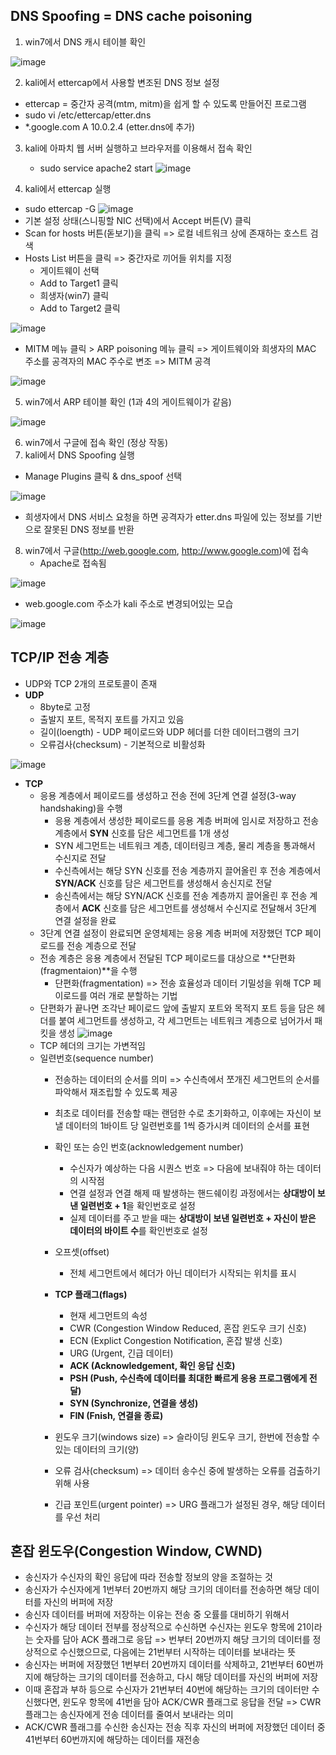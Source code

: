 ## DNS Spoofing = DNS cache poisoning ##
1) win7에서 DNS 캐시 테이블 확인

![image](https://github.com/xodbs1123/Network/assets/61976898/41c6574d-a245-475b-a58c-053b1e0c383c)

2) kali에서 ettercap에서 사용할 변조된 DNS 정보 설정
  - ettercap = 중간자 공격(mtm, mitm)을 쉽게 할 수 있도록 만들어진 프로그램
  - sudo vi /etc/ettercap/etter.dns
  - *.google.com     A    10.0.2.4 (etter.dns에 추가)

3) kali에 아파치 웹 서버 실행하고 브라우저를 이용해서 접속 확인
   - sudo service apache2 start
![image](https://github.com/xodbs1123/Network/assets/61976898/75ffe437-af97-47a3-8805-4e8e1dc05f00)

4) kali에서 ettercap 실행
  - sudo ettercap -G
 ![image](https://github.com/xodbs1123/Network/assets/61976898/f0b9b3b3-d78a-49df-b1e1-a3deb95dc804)
  - 기본 설정 상태(스니핑할 NIC 선택)에서 Accept 버튼(V) 클릭
  - Scan for hosts 버튼(돋보기)을 클릭 => 로컬 네트워크 상에 존재하는 호스트 검색
  - Hosts List 버튼을 클릭 => 중간자로 끼어들 위치를 지정
    - 게이트웨이 선택 
    - Add to Target1 클릭
    - 희생자(win7) 클릭
    - Add to Target2 클릭

![image](https://github.com/xodbs1123/Network/assets/61976898/6a11b718-e0d2-443d-b8c0-aa1c95f9df5f)

  - MITM 메뉴 클릭 > ARP poisoning 메뉴 클릭 => 게이트웨이와 희생자의 MAC 주소를 공격자의 MAC 주수로 변조 => MITM 공격

![image](https://github.com/xodbs1123/Network/assets/61976898/cfb5c9a2-2578-4b50-8b2d-5146bd0c9761)

5) win7에서 ARP 테이블 확인 (1과 4의 게이트웨이가 같음)

![image](https://github.com/xodbs1123/Network/assets/61976898/defeea7e-aed6-424c-8ea1-754256c86043)

6) win7에서 구글에 접속 확인 (정상 작동)
7) kali에서 DNS Spoofing 실행
  - Manage Plugins 클릭 & dns_spoof 선택

![image](https://github.com/xodbs1123/Network/assets/61976898/df387992-a712-4e2b-afc6-c580c37a115c)

  - 희생자에서 DNS 서비스 요청을 하면 공격자가 etter.dns 파일에 있는 정보를 기반으로 잘못된 DNS 정보를 반환

8) win7에서 구글(http://web.google.com, http://www.google.com)에 접속
   - Apache로 접속됨

![image](https://github.com/xodbs1123/Network/assets/61976898/8f32b30f-9a8d-4345-b572-3e018f0c0116)

   - web.google.com 주소가 kali 주소로 변경되어있는 모습

![image](https://github.com/xodbs1123/Network/assets/61976898/f21cf4aa-68b2-4a3d-8ee3-b2c33e840077)

## TCP/IP 전송 계층 ##
- UDP와 TCP 2개의 프로토콜이 존재
- **UDP**
  - 8byte로 고정
  - 출발지 포트, 목적지 포트를 가지고 있음
  - 길이(loength) - UDP 페이로드와 UDP 헤더를 더한 데이터그램의 크기
  - 오류검사(checksum) - 기본적으로 비활성화

![image](https://github.com/xodbs1123/Network/assets/61976898/3c5beb91-93ad-4bb9-9e50-c2732f0429f0)

- **TCP**
  - 응용 계층에서 페이로드를 생성하고 전송 전에 3단계 연결 설정(3-way handshaking)을 수행
    - 응용 계층에서 생성한 페이로드를 응용 계층 버퍼에 임시로 저장하고 전송 계층에서 **SYN** 신호를 담은 세그먼트를 1개 생성
    - SYN 세그먼트는 네트워크 계층, 데이터링크 계층, 물리 계층을 통과해서 수신지로 전달
    - 수신측에서는 해당 SYN 신호를 전송 계층까지 끌어올린 후 전송 계층에서 **SYN/ACK** 신호를 담은 세그먼트를 생성해서 송신지로 전달
    - 송신측에서는 해당 SYN/ACK 신호를 전송 계층까지 끌어올린 후 전송 계층에서 **ACK** 신호를 담은 세그먼트를 생성해서 수신지로 전달해서 3단계 연결 설정을 완료
  - 3단계 연결 설정이 완료되면 운영체제는 응용 계층 버퍼에 저장했던 TCP 페이로드를 전송 계층으로 전달
  - 전송 계층은 응용 계층에서 전달된 TCP 페이로드를 대상으로 **단편화(fragmentaion)**을 수행
    - 단편화(fragmentation) => 전송 효율성과 데이터 기밀성을 위해 TCP 페이로드를 여러 개로 분할하는 기법
  - 단편화가 끝나면 조각난 페이로드 앞에 출발지 포트와 목적지 포트 등을 담은 헤더를 붙여 세그먼트를 생성하고, 각 세그먼트는 네트워크 계층으로 넘어가서 패킷을 생성
![image](https://github.com/xodbs1123/Network/assets/61976898/efd3d88b-2635-4b83-8b7f-664bd65ce01e)
  - TCP 헤더의 크기는 가변적임
  - 일련번호(sequence number)
    - 전송하는 데이터의 순서를 의미 => 수신측에서 쪼개진 세그먼트의 순서를 파악해서 재조립할 수 있도록 제공
    - 최초로 데이터를 전송할 때는 랜덤한 수로 초기화하고, 이후에는 자신이 보낼 데이터의 1바이트 당 일련번호를 1씩 증가시켜 데이터의 순서를 표현
    - 확인 또는 승인 번호(acknowledgement number)
      - 수신자가 예상하는 다음 시퀀스 번호 => 다음에 보내줘야 하는 데이터의 시작점
      - 연결 설정과 연결 해제 때 발생하는 핸드쉐이킹 과정에서는 **상대방이 보낸 일련번호 + 1**을 확인번호로 설정
      - 실제 데이터를 주고 받을 때는 **상대방이 보낸 일련번호 + 자신이 받은 데이터의 바이트 수**를 확인번호로 설정

    - 오프셋(offset)
      - 전체 세그먼트에서 헤더가 아닌 데이터가 시작되는 위치를 표시
    - **TCP 플래그(flags)**
      - 현재 세그먼트의 속성
      - CWR (Congestion Window Reduced, 혼잡 윈도우 크기 신호)
      - ECN (Explict Congestion Notification, 혼잡 발생 신호)
      - URG (Urgent, 긴급 데이터)
      - **ACK (Acknowledgement, 확인 응답 신호)**
      - **PSH (Push, 수신측에 데이터를 최대한 빠르게 응용 프로그램에게 전달)**
      - **SYN (Synchronize, 연결을 생성)**
      - **FIN (Fnish, 연결을 종료)**
    - 윈도우 크기(windows size) => 슬라이딩 윈도우 크기, 한번에 전송할 수 있는 데이터의 크기(양)
    - 오류 검사(checksum) => 데이터 송수신 중에 발생하는 오류를 검출하기 위해 사용
    - 긴급 포인트(urgent pointer) => URG 플래그가 설정된 경우, 해당 데이터를 우선 처리

## 혼잡 윈도우(Congestion Window, CWND) ##
- 송신자가 수신자의 확인 응답에 따라 전송할 정보의 양을 조절하는 것
- 송신자가 수신자에게 1번부터 20번까지 해당 크기의 데이터를 전송하면 해당 데이터를 자신의 버퍼에 저장
- 송신자 데이터를 버퍼에 저장하는 이유는 전송 중 오률를 대비하기 위해서
- 수신자가 해당 데이터 전부를 정상적으로 수신하면 수신자는 윈도우 항목에 21이라는 숫자를 담아 ACK 플래그로 응답 => 번부터 20번까지 해당 크기의 데이터를 정상적으로 수신했으므로, 다음에는 21번부터 시작하는 데이터를 보내라는 뜻
- 송신자는 버퍼에 저장했던 1번부터 20번까지 데이터를 삭제하고, 21번부터 60번까지에 해당하는 크기의 데이터를 전송하고, 다시 해당 데이터를 자신의 버퍼에 저장
- 이때 혼잡과 부하 등으로 수신자가 21번부터 40번에 해당하는 크기의 데이터만 수신했다면, 윈도우 항목에 41번을 담아 ACK/CWR 플래그로 응답을 전달 => CWR 플래그는 송신자에게 전송 데이터를 줄여서 보내라는 의미
- ACK/CWR 플래그를 수신한 송신자는 전송 직후 자신의 버퍼에 저장했던 데이터 중 41번부터 60번까지에 해당하는 데이터를 재전송
